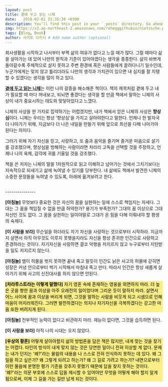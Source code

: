 ```yaml
---
layout: post
title: 곁에 두고 읽는 니체
date:   2018-02-01 21:35:20 +0300
description: You’ll find this post in your `_posts` directory. Go ahead and edit it and re-build the site to see your changes. # Add post description (optional)
img: https://s3.ap-northeast-2.amazonaws.com/rohegggithubio/nietzsche.png # Add image post (optional)
tags: [Blog, Book]
author: 사이토 다카시 # Add name author (optional)
---
```


회사생활을 시작하고 나서부터 부쩍 삶의 여유가 없다고 느낄 때가 많다. 그럴 때마다 삶을 살아가는 데 있어 나만의 원칙과 기준이 있어야겠다는 생각을 종종한다. 삶이 바쁘게 돌아갈수록 주체적으로 살지 못하고 주변 환경에 혹은 사람들에게 끌려다니기 일수인데, 누군가에게는 맞지 않고 틀리더라도 나만의 생각과 가치관이 있으면 내 심지를 잘 지탱할 수 있겠다는 생각을 많이 하고 있다.

<u><b>곁에 두고 읽는 니체</b></u>는 이런 나의 갈증을 해소해준 책이다. 책의 제목처럼 곁에 두고 내가 필요할 때 마다 꺼내보고, 되뇌면 좋겠다는 생각을 할 만큼 책에서 말하는 니체의 사상이 내가 중요시하는 태도와 맞닿아있다고 느꼈다.

니체의 사상을 한 가지로 집약하기는 어렵겠지만, 내가 책에서 얻은 니체의 사상은 <b>향상심</b>이다. 니체는 우리는 항상 '향상심'을 가지고 살아야한다고 말한다. 언제나 한 발자국 더 나아가기 위해, 지금보다 더 나은 내일을 만들기 위해 앞으로 최선을 다해 나아가야 된다는 의미다.

그러기 위해 자기 자신을 믿고, 사랑하고, 또 춤과 음악을 즐기며 즐거운 마음으로 살기를 강조했으며, 향상심을 방해하는 사람이라면 차라리 고독을 선택할 것을 주장하고, 언제나 나의 육체, 감각에 귀를 기울일 것을 강조했다.

책을 쓴 저자는 니체의 말을 1차원적으로 읽고 이해하고 넘어가는 것에서 그치기보다는 지속적으로 되새기고 삶에 녹여낼 수 있기를 당부한다.
내 삶에도 책에서 발견한 니체의 소중한 문장들을 녹여낼 수 있도록, 아래에 옮겨보려고 한다.

<br>
---------------
<br>

**[아침놀]** 무엇보다 중요한 것은 자신의 꿈을 실현하는 일에 스스로 책임지는 자세다. 그대는 그 꿈을 책임질 수 없을 만큼 허약한가? 용기가 부족한가? 그대의 꿈 이상으로 그대 자신인 것도 없다. 그 꿈을 실현하는 일이야말로 그대가 온 힘을 다해 이뤄내야 할 평생의 숙제다.

**[이 사람을 보라]** 무슨일을 하더라도 자기 자신을 사랑하는 것으로부터 시작하라. 지금까지 살면서 아직 아무것도 이루지 못햇을지라도 자신을 항상 존귀한 인간으로 사랑하고 존경하라는 것이다. 자기자신을 사랑하면 결코 악행을 저지르지 않고 누구로부터 지탄받을 일도 저지르지 않는다.

**[아침놀]** 뱀이 허물을 벗지 못하면 끝내 죽고 말듯이 인간도 낡은 사고의 허물에 갇히면 성장은 커녕 안으로부터 썩기 시작해서 마침내 죽고 만다. 따라서 인간은 항상 새롭게 살아가기 위해 사고의 신진대사를 하지 않으면 안된다.

<p style="color: #000000; background-color: #fdee87"> <b>[차라투스트라는 이렇게 말했다]</b> 자기 영혼 속에 존재하는 영웅을 외면하지 마라. 더 높은 곳을 향한 꿈과 이상을 아주 오래전의 일이었다며 그리운 듯이 말하지 마라. 살면서 어느 사이에 꿈과 이상을 버리게 되면, 그것을 말하는 사람을 비웃게 되고 시샘으로 인해 마음이 어지러워진다. 그러면 발전하겠다는 의지나 자기자신을 극복하겠다는 강고한 마음 또한 버려지게 된다.</p>

**[아침놀]** 천부적인 능력이 없다고 비관하지 마라. 재능이 없다면, 그것을 습득하면 된다.

**[이 사람을 보라]** 아직 나의 시대는 오지 않았다.

<p style="color: #000000; background-color: #fdee87"> <b>[우상의 황혼]</b> 어떻게 살아야할지 삶의 방법론을 담은 책은 많지만, 내게 맞는 것을 찾기는 어렵다. 타인의 방식이 내게 맞지 않는 것은 당연한 일이니 전혀 이상할 게 없다. 문제는 내가 던지는 '왜?'라는 물읨의 내용을 나 스스로 전혀 인식하지 못하는 데 있다. 왜 그 일을 하고 싶은가? 왜 그렇게 되려고 하는가? 왜 그 길로 가려고 하는가? 내면으로부터 이런 물음에 분명한 평가 기준을 갖추지 못했기 때문에 답을 찾지 못하는 것이다. '왜?'라는 의문 부호에 스스로 답을 제시할 수 있어야만 무엇을 어떻게 해야 할지 알게 됨으로써, 이제 그 길을 가는 길만 남게 되는 것이다.</p>
